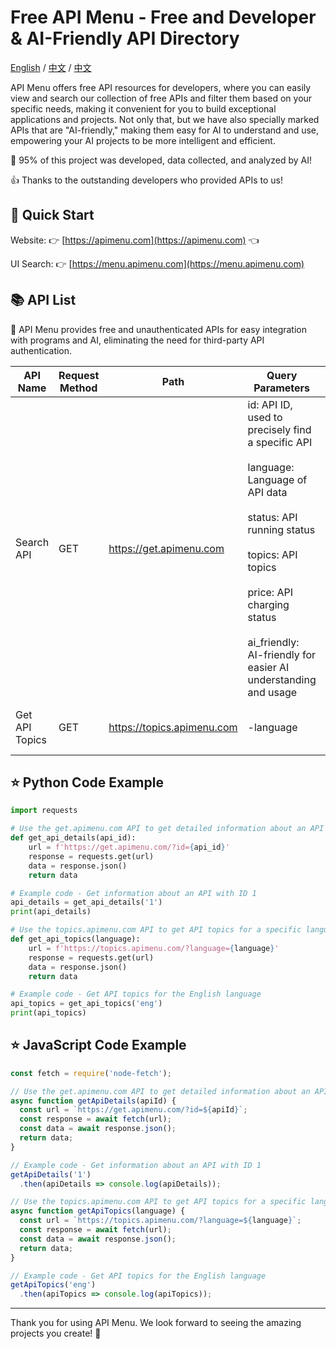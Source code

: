 # Free API Menu - Free and Developer & AI-Friendly API Directory

[English](./readme.md) / [中文](./readme-chs.md) / [中文](./readme-jp.md) 

API Menu offers free API resources for developers, where you can easily view and search our collection of free APIs and filter them based on your specific needs, making it convenient for you to build exceptional applications and projects. Not only that, but we have also specially marked APIs that are "AI-friendly," making them easy for AI to understand and use, empowering your AI projects to be more intelligent and efficient.

🤖 95% of this project was developed, data collected, and analyzed by AI!

👍 Thanks to the outstanding developers who provided APIs to us!

## 🚀 Quick Start

Website: 👉 [https://apimenu.com](https://apimenu.com) 👈

UI Search: 👉 [https://menu.apimenu.com](https://menu.apimenu.com) 

## 📚 API List

🦾 API Menu provides free and unauthenticated APIs for easy integration with programs and AI, eliminating the need for third-party API authentication.

| API Name                  | Request Method | Path                  | Query Parameters                                      | Description                   |
|--------------------------|----------------|-----------------------|-------------------------------------------------------|-------------------------------|
| Search API          | GET     | https://get.apimenu.com   | id: API ID, used to precisely find a specific API </br></br> language: Language of API data </br></br> status: API running status </br></br> topics: API topics </br></br> price: API charging status </br></br> ai_friendly: AI-friendly for easier AI understanding and usage   | Get detailed information about an API, supports multiple parameters for filtering.</br></br>When passing the 'id', it will return a single API with detailed documentation (if available).             |
| Get API Topics       | GET     | https://topics.apimenu.com| -language   | Get API topics based on the specified language  |

## ⭐️ Python Code Example

```python
import requests

# Use the get.apimenu.com API to get detailed information about an API
def get_api_details(api_id):
    url = f'https://get.apimenu.com/?id={api_id}'
    response = requests.get(url)
    data = response.json()
    return data

# Example code - Get information about an API with ID 1
api_details = get_api_details('1')
print(api_details)

# Use the topics.apimenu.com API to get API topics for a specific language
def get_api_topics(language):
    url = f'https://topics.apimenu.com/?language={language}'
    response = requests.get(url)
    data = response.json()
    return data

# Example code - Get API topics for the English language
api_topics = get_api_topics('eng')
print(api_topics)
```

## ⭐️ JavaScript Code Example

```javascript
const fetch = require('node-fetch');

// Use the get.apimenu.com API to get detailed information about an API
async function getApiDetails(apiId) {
  const url = `https://get.apimenu.com/?id=${apiId}`;
  const response = await fetch(url);
  const data = await response.json();
  return data;
}

// Example code - Get information about an API with ID 1
getApiDetails('1')
  .then(apiDetails => console.log(apiDetails));

// Use the topics.apimenu.com API to get API topics for a specific language
async function getApiTopics(language) {
  const url = `https://topics.apimenu.com/?language=${language}`;
  const response = await fetch(url);
  const data = await response.json();
  return data;
}

// Example code - Get API topics for the English language
getApiTopics('eng')
  .then(apiTopics => console.log(apiTopics));
```


---

Thank you for using API Menu. We look forward to seeing the amazing projects you create! 🚀